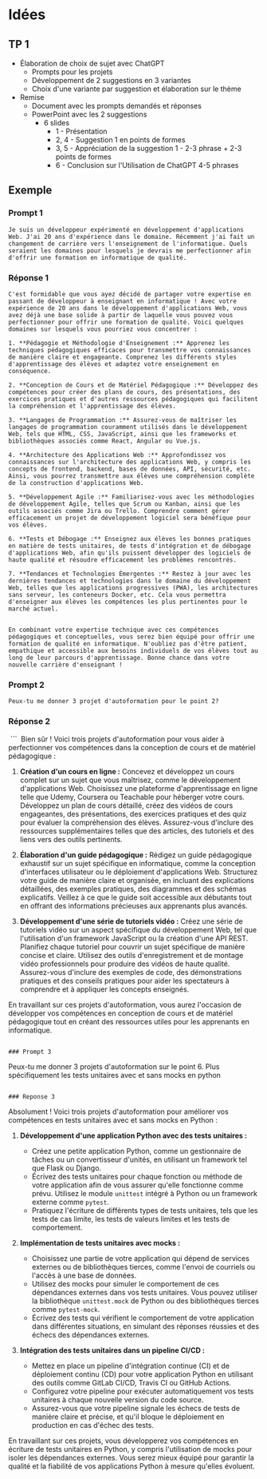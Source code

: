 # Idées
## TP 1
* Élaboration de choix de sujet avec ChatGPT
	* Prompts pour les projets 
	* Développement de 2 suggestions en 3 variantes
	* Choix d'une variante par suggestion et élaboration sur le thème
* Remise
	* Document avec les prompts demandés et réponses
	* PowerPoint avec les 2 suggestions
		* 6 slides
			* 1 - Présentation
			* 2, 4 - Suggestion 1 en points de formes
			* 3, 5 - Appréciation de la suggestion 1 - 2-3 phrase + 2-3 points de formes
			* 6 - Conclusion sur l'Utilisation de ChatGPT 4-5 phrases
## Exemple
### Prompt 1
```
Je suis un développeur expérimenté en développement d'applications Web. J'ai 20 ans d'expérience dans le domaine. Récemment j'ai fait un changement de carrière vers l'enseignement de l'informatique. Quels seraient les domaines pour lesquels je devrais me perfectionner afin d'offrir une formation en informatique de qualité.
```

### Réponse 1
```
C'est formidable que vous ayez décidé de partager votre expertise en passant de développeur à enseignant en informatique ! Avec votre expérience de 20 ans dans le développement d'applications Web, vous avez déjà une base solide à partir de laquelle vous pouvez vous perfectionner pour offrir une formation de qualité. Voici quelques domaines sur lesquels vous pourriez vous concentrer :

1. **Pédagogie et Méthodologie d'Enseignement :** Apprenez les techniques pédagogiques efficaces pour transmettre vos connaissances de manière claire et engageante. Comprenez les différents styles d'apprentissage des élèves et adaptez votre enseignement en conséquence.
    
2. **Conception de Cours et de Matériel Pédagogique :** Développez des compétences pour créer des plans de cours, des présentations, des exercices pratiques et d'autres ressources pédagogiques qui facilitent la compréhension et l'apprentissage des élèves.
    
3. **Langages de Programmation :** Assurez-vous de maîtriser les langages de programmation couramment utilisés dans le développement Web, tels que HTML, CSS, JavaScript, ainsi que les frameworks et bibliothèques associés comme React, Angular ou Vue.js.
    
4. **Architecture des Applications Web :** Approfondissez vos connaissances sur l'architecture des applications Web, y compris les concepts de frontend, backend, bases de données, API, sécurité, etc. Ainsi, vous pourrez transmettre aux élèves une compréhension complète de la construction d'applications Web.
    
5. **Développement Agile :** Familiarisez-vous avec les méthodologies de développement Agile, telles que Scrum ou Kanban, ainsi que les outils associés comme Jira ou Trello. Comprendre comment gérer efficacement un projet de développement logiciel sera bénéfique pour vos élèves.
    
6. **Tests et Débogage :** Enseignez aux élèves les bonnes pratiques en matière de tests unitaires, de tests d'intégration et de débogage d'applications Web, afin qu'ils puissent développer des logiciels de haute qualité et résoudre efficacement les problèmes rencontrés.
    
7. **Tendances et Technologies Émergentes :** Restez à jour avec les dernières tendances et technologies dans le domaine du développement Web, telles que les applications progressives (PWA), les architectures sans serveur, les conteneurs Docker, etc. Cela vous permettra d'enseigner aux élèves les compétences les plus pertinentes pour le marché actuel.
    

En combinant votre expertise technique avec ces compétences pédagogiques et conceptuelles, vous serez bien équipé pour offrir une formation de qualité en informatique. N'oubliez pas d'être patient, empathique et accessible aux besoins individuels de vos élèves tout au long de leur parcours d'apprentissage. Bonne chance dans votre nouvelle carrière d'enseignant !
```

### Prompt 2
```
Peux-tu me donner 3 projet d'autoformation pour le point 2?
```

### Réponse 2
 ```
 Bien sûr ! Voici trois projets d'autoformation pour vous aider à perfectionner vos compétences dans la conception de cours et de matériel pédagogique :

1. **Création d'un cours en ligne :** Concevez et développez un cours complet sur un sujet que vous maîtrisez, comme le développement d'applications Web. Choisissez une plateforme d'apprentissage en ligne telle que Udemy, Coursera ou Teachable pour héberger votre cours. Développez un plan de cours détaillé, créez des vidéos de cours engageantes, des présentations, des exercices pratiques et des quiz pour évaluer la compréhension des élèves. Assurez-vous d'inclure des ressources supplémentaires telles que des articles, des tutoriels et des liens vers des outils pertinents.
    
2. **Élaboration d'un guide pédagogique :** Rédigez un guide pédagogique exhaustif sur un sujet spécifique en informatique, comme la conception d'interfaces utilisateur ou le déploiement d'applications Web. Structurez votre guide de manière claire et organisée, en incluant des explications détaillées, des exemples pratiques, des diagrammes et des schémas explicatifs. Veillez à ce que le guide soit accessible aux débutants tout en offrant des informations précieuses aux apprenants plus avancés.
    
3. **Développement d'une série de tutoriels vidéo :** Créez une série de tutoriels vidéo sur un aspect spécifique du développement Web, tel que l'utilisation d'un framework JavaScript ou la création d'une API REST. Planifiez chaque tutoriel pour couvrir un sujet spécifique de manière concise et claire. Utilisez des outils d'enregistrement et de montage vidéo professionnels pour produire des vidéos de haute qualité. Assurez-vous d'inclure des exemples de code, des démonstrations pratiques et des conseils pratiques pour aider les spectateurs à comprendre et à appliquer les concepts enseignés.
    

En travaillant sur ces projets d'autoformation, vous aurez l'occasion de développer vos compétences en conception de cours et de matériel pédagogique tout en créant des ressources utiles pour les apprenants en informatique.
```

### Prompt 3
```
Peux-tu me donner 3 projets d'autoformation sur le point 6. Plus spécifiquement les tests unitaires avec et sans mocks en python
```

### Reponse 3
```
Absolument ! Voici trois projets d'autoformation pour améliorer vos compétences en tests unitaires avec et sans mocks en Python :

1. **Développement d'une application Python avec des tests unitaires :**
    
    - Créez une petite application Python, comme un gestionnaire de tâches ou un convertisseur d'unités, en utilisant un framework tel que Flask ou Django.
    - Écrivez des tests unitaires pour chaque fonction ou méthode de votre application afin de vous assurer qu'elle fonctionne comme prévu. Utilisez le module `unittest` intégré à Python ou un framework externe comme `pytest`.
    - Pratiquez l'écriture de différents types de tests unitaires, tels que les tests de cas limite, les tests de valeurs limites et les tests de comportement.
2. **Implémentation de tests unitaires avec mocks :**
    
    - Choisissez une partie de votre application qui dépend de services externes ou de bibliothèques tierces, comme l'envoi de courriels ou l'accès à une base de données.
    - Utilisez des mocks pour simuler le comportement de ces dépendances externes dans vos tests unitaires. Vous pouvez utiliser la bibliothèque `unittest.mock` de Python ou des bibliothèques tierces comme `pytest-mock`.
    - Écrivez des tests qui vérifient le comportement de votre application dans différentes situations, en simulant des réponses réussies et des échecs des dépendances externes.
3. **Intégration des tests unitaires dans un pipeline CI/CD :**
    
    - Mettez en place un pipeline d'intégration continue (CI) et de déploiement continu (CD) pour votre application Python en utilisant des outils comme GitLab CI/CD, Travis CI ou GitHub Actions.
    - Configurez votre pipeline pour exécuter automatiquement vos tests unitaires à chaque nouvelle version du code source.
    - Assurez-vous que votre pipeline signale les échecs de tests de manière claire et précise, et qu'il bloque le déploiement en production en cas d'échec des tests.

En travaillant sur ces projets, vous développerez vos compétences en écriture de tests unitaires en Python, y compris l'utilisation de mocks pour isoler les dépendances externes. Vous serez mieux équipé pour garantir la qualité et la fiabilité de vos applications Python à mesure qu'elles évoluent.
```